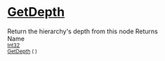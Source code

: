 # [GetDepth](./HierarchyElement-100664013.md)

Return the hierarchy's depth from this node
Returns<img width=500/>Name
<br>
<sub>[Int32](https://docs.microsoft.com/en-us/dotnet/api/System.Int32)</sub><img width=500/><sub>[GetDepth](./HierarchyElement-100664013.md) (  )</sub><br>


